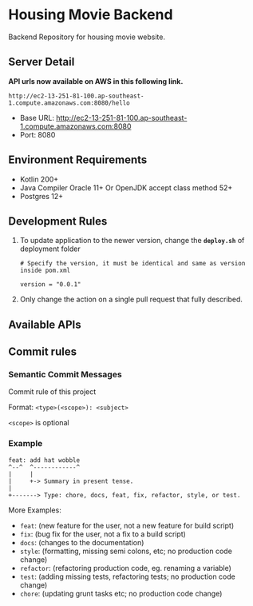 # Housing Movie Backend
Backend Repository for housing movie website.

## Server Detail
**API urls now available on AWS in this following link.**
```
http://ec2-13-251-81-100.ap-southeast-1.compute.amazonaws.com:8080/hello
```

- Base URL: http://ec2-13-251-81-100.ap-southeast-1.compute.amazonaws.com:8080
- Port: 8080

## Environment Requirements
- Kotlin 200+
- Java Compiler Oracle 11+ Or OpenJDK accept class method 52+
- Postgres 12+

## Development Rules

1. To update application to the newer version, change the **`deploy.sh`** of deployment folder 
    ```
    # Specify the version, it must be identical and same as version inside pom.xml
   
    version = "0.0.1"

2. Only change the action on a single pull request that fully described.

## Available APIs


## Commit rules

### Semantic Commit Messages

Commit rule of this project

Format: `<type>(<scope>): <subject>`

`<scope>` is optional

### Example

```
feat: add hat wobble
^--^  ^------------^
|     |
|     +-> Summary in present tense.
|
+-------> Type: chore, docs, feat, fix, refactor, style, or test.
```

More Examples:

- `feat`: (new feature for the user, not a new feature for build script)
- `fix`: (bug fix for the user, not a fix to a build script)
- `docs`: (changes to the documentation)
- `style`: (formatting, missing semi colons, etc; no production code change)
- `refactor`: (refactoring production code, eg. renaming a variable)
- `test`: (adding missing tests, refactoring tests; no production code change)
- `chore`: (updating grunt tasks etc; no production code change)

